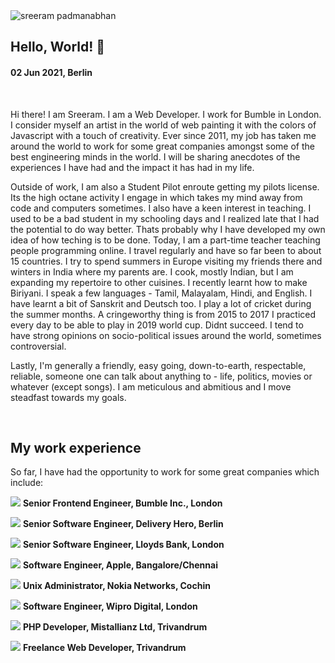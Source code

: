 <img class="img--full-width img--left img--grow" loading="lazy" src="/img/blog/sreeram.jpg" alt="sreeram padmanabhan" title="sreeram padmanabhan" />

## Hello, World! 👋

#### 02 Jun 2021, Berlin

<br />

Hi there! I am Sreeram. I am a Web Developer. I work for Bumble in London. I
consider myself an artist in the world of web painting it with the colors of
Javascript with a touch of creativity. Ever since 2011, my job has taken me
around the world to work for some great companies amongst some of the best
engineering minds in the world. I will be sharing anecdotes of the experiences I
have had and the impact it has had in my life.

Outside of work, I am also a Student Pilot enroute getting my pilots license.
Its the high octane activity I engage in which takes my mind away from code and
computers sometimes. I also have a keen interest in teaching. I used to be a bad
student in my schooling days and I realized late that I had the potential to do
way better. Thats probably why I have developed my own idea of how teching is to
be done. Today, I am a part-time teacher teaching people programming online. I
travel regularly and have so far been to about 15 countries. I try to spend
summers in Europe visiting my friends there and winters in India where my
parents are. I cook, mostly Indian, but I am expanding my repertoire to other
cuisines. I recently learnt how to make Biriyani. I speak a few languages -
Tamil, Malayalam, Hindi, and English. I have learnt a bit of Sanskrit and
Deutsch too. I play a lot of cricket during the summer months. A cringeworthy
thing is from 2015 to 2017 I practiced every day to be able to play in 2019
world cup. Didnt succeed. I tend to have strong opinions on socio-political
issues around the world, sometimes controversial.

Lastly, I'm generally a friendly, easy going, down-to-earth, respectable,
reliable, someone one can talk about anything to - life, politics, movies or
whatever (except songs). I am meticulous and abmitious and I move steadfast
towards my goals.

<br />

## My work experience

So far, I have had the opportunity to work for some great companies which
include:

<div class='experience'>

<img src='/img/blog/bumble.ico' /> **Senior Frontend Engineer, Bumble Inc.,
London**

<img src='/img/blog/dh.ico' /> **Senior Software Engineer, Delivery Hero,
Berlin**

<img src='/img/blog/lloyds.ico' /> **Senior Software Engineer, Lloyds Bank,
London**

<img src='/img/blog/apple.ico' /> **Software Engineer, Apple,
Bangalore/Chennai**

<img src='/img/blog/nokia.ico' /> **Unix Administrator, Nokia Networks, Cochin**

<img src='/img/blog/wd.png' /> **Software Engineer, Wipro Digital, London**

<img src='/img/blog/mistallianz.jpeg' /> **PHP Developer, Mistallianz Ltd,
Trivandrum**

<img src='/img/blog/bumble.ico' /> **Freelance Web Developer, Trivandrum**

</div>
